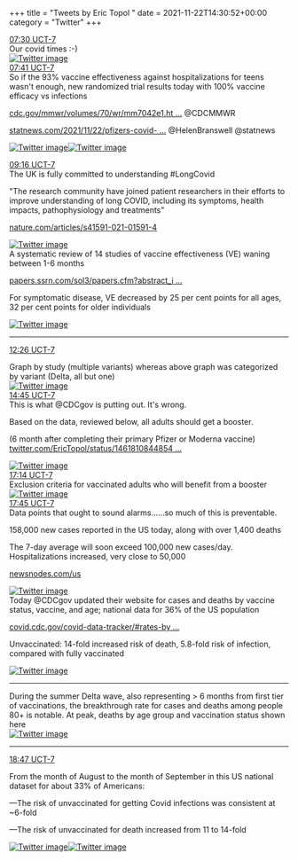 +++
title = "Tweets by Eric Topol " 
date = 2021-11-22T14:30:52+00:00
category = "Twitter"
+++
<div class="tweet"> 
<div class="profile"> 
<a href="https://twitter.com/erictopol/status/1462790689897336838" target="_blank" rel="noreferer">07:30 UCT-7</a> 
</div> 
<div class="content"> 
Our covid times :-) </div> 
<a href="/twitter/erictopol/images/FEzgVb1UYAYYEBS.jpg"  ><img src="/twitter/erictopol/images/FEzgVb1UYAYYEBS.jpg" alt="Twitter image" ></img></a></div> 
<div class="tweet"> 
<div class="profile"> 
<a href="https://twitter.com/erictopol/status/1462793460138725378" target="_blank" rel="noreferer">07:41 UCT-7</a> 
</div> 
<div class="content"> 
So if the 93% vaccine effectiveness against hospitalizations for teens wasn't enough, new randomized trial results today with 100% vaccine efficacy vs infections

<a href="https://www.cdc.gov/mmwr/volumes/70/wr/mm7042e1.htm?s_cid=mm7042e1_w" target="_blank" rel="noreferer">cdc.gov/mmwr/volumes/70/wr/mm7042e1.ht ...</a> 
 @CDCMMWR

<a href="https://www.statnews.com/2021/11/22/pfizers-covid-19-vaccine-was-100-effective-in-in-kids-in-longer-term-study/" target="_blank" rel="noreferer">statnews.com/2021/11/22/pfizers-covid- ...</a> 
 @HelenBranswell @statnews </div> 
<a href="/twitter/erictopol/images/FEziJHzVQAI0dbT.jpg"  ><img src="/twitter/erictopol/images/FEziJHzVQAI0dbT.jpg" alt="Twitter image" ></img></a><a href="/twitter/erictopol/images/FEzifhxUcAUt0Vj.jpg"  ><img src="/twitter/erictopol/images/FEzifhxUcAUt0Vj.jpg" alt="Twitter image" ></img></a></div> 
<div class="tweet"> 
<div class="profile"> 
<a href="https://twitter.com/erictopol/status/1462817334645592064" target="_blank" rel="noreferer">09:16 UCT-7</a> 
</div> 
<div class="content"> 
The UK is fully committed to understanding #LongCovid 

"The research community have joined patient researchers in their efforts to improve understanding of long COVID, including its symptoms, health impacts, pathophysiology and treatments"

<a href="https://www.nature.com/articles/s41591-021-01591-4" target="_blank" rel="noreferer">nature.com/articles/s41591-021-01591-4</a> 
 </div> 
<a href="/twitter/erictopol/images/FEz4HeMUUAAWDAX.jpg"  ><img src="/twitter/erictopol/images/FEz4HeMUUAAWDAX.jpg" alt="Twitter image" ></img></a></div> 
<div class="thread"> 
<div class="thread-content"> 
A systematic review of 14 studies of vaccine effectiveness (VE) waning between 1-6 months

<a href="https://papers.ssrn.com/sol3/papers.cfm?abstract_id=3961378" target="_blank" rel="noreferer">papers.ssrn.com/sol3/papers.cfm?abstract_i ...</a> 


For symptomatic disease, VE decreased by 25 per cent points for all ages, 32 per cent points for older individuals </div> 
<a href="/twitter/erictopol/images/FE0gfi3UUAMvDfG.jpg"  ><img src="/twitter/erictopol/images/FE0gfi3UUAMvDfG.jpg" alt="Twitter image" ></img></a><hr><div class="profile"> 
<a href="https://twitter.com/erictopol/status/1462865002914668544" target="_blank" rel="noreferer">12:26 UCT-7</a> 
</div> 
<div class="content"> 
Graph by study (multiple variants) whereas above graph was categorized by variant (Delta, all but one) </div> 
<a href="/twitter/erictopol/images/FE0jnzPUYAEtoi8.jpg"  ><img src="/twitter/erictopol/images/FE0jnzPUYAEtoi8.jpg" alt="Twitter image" ></img></a></div> 
<div class="tweet"> 
<div class="profile"> 
<a href="https://twitter.com/erictopol/status/1462900035650084865" target="_blank" rel="noreferer">14:45 UCT-7</a> 
</div> 
<div class="content"> 
This is what @CDCgov is putting out. It's wrong. 

Based on the data, reviewed below, all adults should get a booster.



(6 month after completing their primary Pfizer or Moderna vaccine)  <a href="https://twitter.com/EricTopol/status/1461810844854018050" target="_blank" rel="noreferer">twitter.com/EricTopol/status/1461810844854 ...</a> 
</div> 
<a href="/twitter/erictopol/images/FE1DatMVcAMmYgs.jpg"  ><img src="/twitter/erictopol/images/FE1DatMVcAMmYgs.jpg" alt="Twitter image" ></img></a></div> 
<div class="tweet"> 
<div class="profile"> 
<a href="https://twitter.com/erictopol/status/1462937588319211521" target="_blank" rel="noreferer">17:14 UCT-7</a> 
</div> 
<div class="content"> 
Exclusion criteria for vaccinated adults who will benefit from a booster </div> 
<a href="/twitter/erictopol/images/FE1l8o-UUAYgmiZ.jpg"  ><img src="/twitter/erictopol/images/FE1l8o-UUAYgmiZ.jpg" alt="Twitter image" ></img></a></div> 
<div class="tweet"> 
<div class="profile"> 
<a href="https://twitter.com/erictopol/status/1462945437116026880" target="_blank" rel="noreferer">17:45 UCT-7</a> 
</div> 
<div class="content"> 
Data points that ought to sound alarms......so much of this is preventable.

158,000 new cases reported in the US today, along with over 1,400 deaths

The 7-day average will soon exceed 100,000 new cases/day. Hospitalizations increased, very close to 50,000

<a href="https://newsnodes.com/us" target="_blank" rel="noreferer">newsnodes.com/us</a> 
 </div> 
<a href="/twitter/erictopol/images/FE1s3CcVgAI11TE.jpg"  ><img src="/twitter/erictopol/images/FE1s3CcVgAI11TE.jpg" alt="Twitter image" ></img></a></div> 
<div class="thread"> 
<div class="thread-content"> 
Today @CDCgov updated their website for cases and deaths by vaccine status, vaccine, and age; national data for 36% of the US population 

<a href="https://covid.cdc.gov/covid-data-tracker/#rates-by-vaccine-status" target="_blank" rel="noreferer">covid.cdc.gov/covid-data-tracker/#rates-by ...</a> 


Unvaccinated: 14-fold increased risk of death, 5.8-fold risk of infection, compared with fully vaccinated </div> 
<a href="/twitter/erictopol/images/FE0pGvUVkAASHSk.jpg"  ><img src="/twitter/erictopol/images/FE0pGvUVkAASHSk.jpg" alt="Twitter image" ></img></a><hr><div class="thread-content"> 
During the summer Delta wave, also representing &gt; 6 months from first tier of vaccinations, the breakthrough rate for cases and deaths among people 80+ is notable. At peak, deaths by age group and vaccination status shown here </div> 
<a href="/twitter/erictopol/images/FE0s7KAUUAA6tI-.png"  ><img src="/twitter/erictopol/images/FE0s7KAUUAA6tI-.png" alt="Twitter image" ></img></a><hr><div class="profile"> 
<a href="https://twitter.com/erictopol/status/1462960939179786243" target="_blank" rel="noreferer">18:47 UCT-7</a> 
</div> 
<div class="content"> 
From the month of August to the month of September in this US national dataset for about 33% of Americans:

—The risk of unvaccinated for getting Covid infections was consistent at ~6-fold

—The risk of unvaccinated for death increased from 11 to 14-fold </div> 
<a href="/twitter/erictopol/images/FE16CuOVkAcq-xc.jpg"  ><img src="/twitter/erictopol/images/FE16CuOVkAcq-xc.jpg" alt="Twitter image" ></img></a><a href="/twitter/erictopol/images/FE16OeKVQAEH_sW.jpg"  ><img src="/twitter/erictopol/images/FE16OeKVQAEH_sW.jpg" alt="Twitter image" ></img></a></div> 


